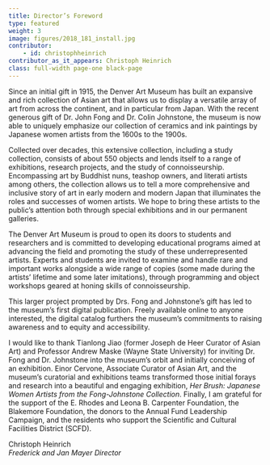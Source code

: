 ```yaml
---
title: Director’s Foreword
type: featured
weight: 3
image: figures/2018_181_install.jpg
contributor:
    - id: christophheinrich
contributor_as_it_appears: Christoph Heinrich
class: full-width page-one black-page
---
```


Since an initial gift in 1915, the Denver Art Museum has built an expansive and rich collection of Asian art that allows us to display a versatile array of art from across the continent, and in particular from Japan. With the recent generous gift of Dr. John Fong and Dr. Colin Johnstone, the museum is now able to uniquely emphasize our collection of ceramics and ink paintings by Japanese women artists from the 1600s to the 1900s.

Collected over decades, this extensive collection, including a study collection, consists of about 550 objects and lends itself to a range of exhibitions, research projects, and the study of connoisseurship. Encompassing art by Buddhist nuns, teashop owners, and literati artists among others, the collection allows us to tell a more comprehensive and inclusive story of art in early modern and modern Japan that illuminates the roles and successes of women artists. We hope to bring these artists to the public’s attention both through special exhibitions and in our permanent galleries.

The Denver Art Museum is proud to open its doors to students and researchers and is committed to developing educational programs aimed at advancing the field and promoting the study of these underrepresented artists. Experts and students are invited to examine and handle rare and important works alongside a wide range of copies (some made during the artists’ lifetime and some later imitations), through programming and object workshops geared at honing skills of connoisseurship.

This larger project prompted by Drs. Fong and Johnstone’s gift has led to the museum’s first digital publication. Freely available online to anyone interested, the digital catalog furthers the museum’s commitments to raising awareness and to equity and accessibility.

I would like to thank Tianlong Jiao (former Joseph de Heer Curator of Asian Art) and Professor Andrew Maske (Wayne State University) for inviting Dr. Fong and Dr. Johnstone into the museum’s orbit and initially conceiving of an exhibition. Einor Cervone, Associate Curator of Asian Art, and the museum’s curatorial and exhibitions teams transformed those initial forays and research into a beautiful and engaging exhibition, *Her Brush: Japanese Women Artists from the Fong-Johnstone Collection*. Finally, I am grateful for the support of the E. Rhodes and Leona B. Carpenter Foundation, the Blakemore Foundation, the donors to the Annual Fund Leadership Campaign, and the residents who support the Scientific and Cultural Facilities District (SCFD).

Christoph Heinrich\
*Frederick and Jan Mayer Director*